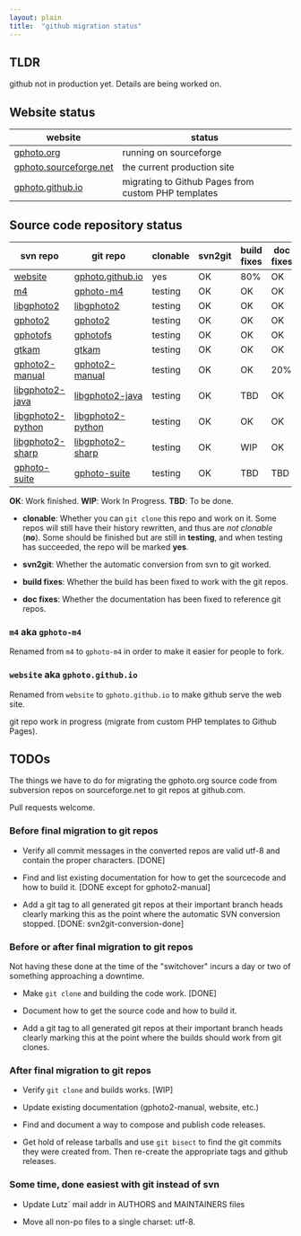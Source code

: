 ```yaml
---
layout: plain
title:  "github migration status"
---
```



## TLDR

github not in production yet. Details are being worked on.


## Website status

<table>
  <thead>
    <tr>
      <th>website</th>
      <th>status</th>
    </tr>
  </thead>
  <tbody>
    <tr>
      <td><a href="http://gphoto.org/">gphoto.org</a></td>
      <td class="tbd">running on sourceforge</td>
    </tr>
    <tr>
      <td><a href="http://gphoto.sourceforge.net/">gphoto.sourceforge.net</a></td>
      <td class="">the current production site</td>
    </tr>
    <tr>
      <td><a href="http://gphoto.github.io/">gphoto.github.io</a></td>
      <td class="wip">migrating to Github Pages from custom PHP templates</td>
    </tr>
  </tbody>
</table>


## Source code repository status

<table>
  <thead>
    <tr>
      <th>svn repo</th>
      <th>git repo</th>
      <th>clonable</th>
      <th>svn2git</th>
      <th>build fixes</th>
      <th>doc fixes</th>
    </tr>
  </thead>
  <tbody>
    <tr>
      <td><a href="http://sourceforge.net/p/gphoto/code/HEAD/tree/trunk/website">website</a></td>
      <td><a href="http://github.com/gphoto/gphoto.github.io">gphoto.github.io</a></td>
      <td class="good">yes</td>
      <td class="ok">OK</td>
      <td class="wip">80%</td>
      <td class="ok">OK</td>
    </tr>
    <tr>
      <td><a href="http://sourceforge.net/p/gphoto/code/HEAD/tree/trunk/m4">m4</a></td>
      <td><a href="http://github.com/gphoto/gphoto-m4">gphoto-m4</a></td>
      <td class="test">testing</td>
      <td class="ok">OK</td>
      <td class="ok">OK</td>
      <td class="ok">OK</td>
    </tr>
    <tr>
      <td><a href="http://sourceforge.net/p/gphoto/code/HEAD/tree/trunk/libgphoto2">libgphoto2</a></td>
      <td><a href="http://github.com/gphoto/libgphoto2">libgphoto2</a></td>
      <td class="test">testing</td>
      <td class="ok">OK</td>
      <td class="ok">OK</td>
      <td class="ok">OK</td>
    </tr>
    <tr>
      <td><a href="http://sourceforge.net/p/gphoto/code/HEAD/tree/trunk/gphoto2">gphoto2</a></td>
      <td><a href="http://github.com/gphoto/gphoto2">gphoto2</a></td>
      <td class="test">testing</td>
      <td class="ok">OK</td>
      <td class="ok">OK</td>
      <td class="ok">OK</td>
    </tr>
    <tr>
      <td><a href="http://sourceforge.net/p/gphoto/code/HEAD/tree/trunk/gphotofs">gphotofs</a></td>
      <td><a href="http://github.com/gphoto/gphotofs">gphotofs</a></td>
      <td class="test">testing</td>
      <td class="ok">OK</td>
      <td class="ok">OK</td>
      <td class="ok">OK</td>
    </tr>
    <tr>
      <td><a href="http://sourceforge.net/p/gphoto/code/HEAD/tree/trunk/gtkam">gtkam</a></td>
      <td><a href="http://github.com/gphoto/gtkam">gtkam</a></td>
      <td class="test">testing</td>
      <td class="ok">OK</td>
      <td class="ok">OK</td>
      <td class="ok">OK</td>
    </tr>
    <tr>
      <td><a href="http://sourceforge.net/p/gphoto/code/HEAD/tree/trunk/gphoto2-manual">gphoto2-manual</a></td>
      <td><a href="http://github.com/gphoto/gphoto2-manual">gphoto2-manual</a></td>
      <td class="test">testing</td>
      <td class="ok">OK</td>
      <td class="ok">OK</td>
      <td class="wip">20%</td>
    </tr>
    <tr>
      <td><a href="http://sourceforge.net/p/gphoto/code/HEAD/tree/trunk/libgphoto2-java">libgphoto2-java</a></td>
      <td><a href="http://github.com/gphoto/libgphoto2-java">libgphoto2-java</a></td>
      <td class="test">testing</td>
      <td class="ok">OK</td>
      <td class="tbd">TBD</td>
      <td class="ok">OK</td>
    </tr>
    <tr>
      <td><a href="http://sourceforge.net/p/gphoto/code/HEAD/tree/trunk/libgphoto2-python">libgphoto2-python</a></td>
      <td><a href="http://github.com/gphoto/libgphoto2-python">libgphoto2-python</a></td>
      <td class="test">testing</td>
      <td class="ok">OK</td>
      <td class="ok">OK</td>
      <td class="ok">OK</td>
    </tr>
    <tr>
      <td><a href="http://sourceforge.net/p/gphoto/code/HEAD/tree/trunk/libgphoto2-sharp">libgphoto2-sharp</a></td>
      <td><a href="http://github.com/gphoto/libgphoto2-sharp">libgphoto2-sharp</a></td>
      <td class="test">testing</td>
      <td class="ok">OK</td>
      <td class="wip">WIP</td>
      <td class="ok">OK</td>
    </tr>
    <tr>
      <td><a href="http://sourceforge.net/p/gphoto/code/HEAD/tree/trunk/gphoto-suite">gphoto-suite</a></td>
      <td><a href="http://github.com/gphoto/gphoto-suite">gphoto-suite</a></td>
      <td class="test">testing</td>
      <td class="ok">OK</td>
      <td class="tbd">TBD</td>
      <td class="tbd">TBD</td>
    </tr>
  </tbody>
</table>

__OK__: Work finished.
__WIP__: Work In Progress.
__TBD__: To be done.

* __clonable__: Whether you can `git clone` this repo and work on
  it. Some repos will still have their history rewritten, and thus are
  _not clonable_ (__no__). Some should be finished but are still in
  __testing__, and when testing has succeeded, the repo will be marked
  __yes__.

* __svn2git__: Whether the automatic conversion from svn to git worked.

* __build fixes__: Whether the build has been fixed to work with the git repos.

* __doc fixes__: Whether the documentation has been fixed to reference git repos.


### `m4` aka `gphoto-m4`

  Renamed from `m4` to `gphoto-m4` in order to make it easier for
  people to fork.


### `website` aka `gphoto.github.io`

  Renamed from `website` to `gphoto.github.io` to make github serve the
  web site.

  git repo work in progress (migrate from custom PHP templates to Github Pages).



## TODOs

The things we have to do for migrating the gphoto.org source code
from subversion repos on sourceforge.net to git repos at github.com.

Pull requests welcome.


### Before final migration to git repos

  * Verify all commit messages in the converted repos are valid utf-8
    and contain the proper characters. [DONE]

  * Find and list existing documentation for how to get the sourcecode
    and how to build it. [DONE except for gphoto2-manual]

  * Add a git tag to all generated git repos at their important branch
    heads clearly marking this as the point where the automatic SVN
    conversion stopped. [DONE: svn2git-conversion-done]


### Before or after final migration to git repos

Not having these done at the time of the "switchover" incurs a day or
two of something approaching a downtime.

  * Make `git clone` and building the code work. [DONE]

  * Document how to get the source code and how to build it.

  * Add a git tag to all generated git repos at their important branch
    heads clearly marking this at the point where the builds should
    work from git clones.


### After final migration to git repos

  * Verify `git clone` and builds works. [WIP]

  * Update existing documentation (gphoto2-manual, website, etc.)

  * Find and document a way to compose and publish code releases.

  * Get hold of release tarballs and use `git bisect` to find the git
    commits they were created from. Then re-create the appropriate
    tags and github releases.


### Some time, done easiest with git instead of svn

  * Update Lutz´ mail addr in AUTHORS and MAINTAINERS files

  * Move all non-po files to a single charset: utf-8.

